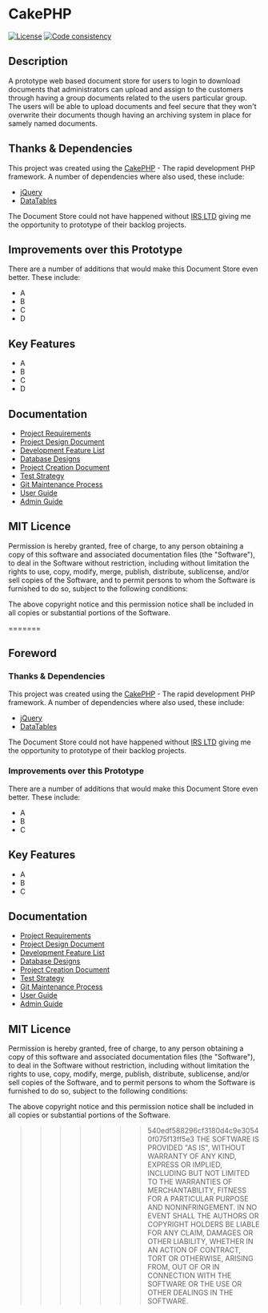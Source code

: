 # CakePHP

[![License](https://poser.pugx.org/cakephp/cakephp/license.svg)](https://packagist.org/packages/cakephp/cakephp)
[![Code consistency](http://squizlabs.github.io/PHP_CodeSniffer/analysis/cakephp/cakephp/grade.svg)](http://squizlabs.github.io/PHP_CodeSniffer/analysis/cakephp/cakephp/)

## Description

A prototype web based document store for users to login to download documents that administrators can upload and assign to the customers through having a group documents related to the users particular group. The users will be able to upload documents and feel secure that they won't overwrite their documents though having an archiving system in place for samely named documents.

## Thanks & Dependencies

This project was created using the [CakePHP](http://www.cakephp.org) - The rapid development PHP framework. A number of dependencies where also used, these include:

* [jQuery](https://jquery.com/)
* [DataTables](https://www.datatables.net/)

The Document Store could not have happened without [IRS LTD](http://www.irs-limited.com/) giving me the opportunity to prototype of their backlog projects.

## Improvements over this Prototype

There are a number of additions that would make this Document Store even better. These include:

* A
* B
* C
* D

## Key Features

* A
* B
* C
* D

## Documentation

* [Project Requirements](#)
* [Project Design Document](#)
* [Development Feature List](#)
* [Database Designs](#)
* [Project Creation Document](#)
* [Test Strategy](#)
* [Git Maintenance Process](#)
* [User Guide](#)
* [Admin Guide](#)

## MIT Licence

Permission is hereby granted, free of charge, to any person obtaining a copy
of this software and associated documentation files (the "Software"), to deal
in the Software without restriction, including without limitation the rights
to use, copy, modify, merge, publish, distribute, sublicense, and/or sell
copies of the Software, and to permit persons to whom the Software is
furnished to do so, subject to the following conditions:

The above copyright notice and this permission notice shall be included in
all copies or substantial portions of the Software.

=======
## Foreword

### Thanks & Dependencies

This project was created using the [CakePHP](http://www.cakephp.org) - The rapid development PHP framework. A number of dependencies where also used, these include:

* [jQuery](https://jquery.com/)
* [DataTables](https://www.datatables.net/)

The Document Store could not have happened without [IRS LTD](http://www.irs-limited.com/) giving me the opportunity to prototype of their backlog projects.

### Improvements over this Prototype

There are a number of additions that would make this Document Store even better. These include:

* A
* B
* C

## Key Features

* A
* B
* C

## Documentation

* [Project Requirements](#)
* [Project Design Document](#)
* [Development Feature List](#)
* [Database Designs](#)
* [Project Creation Document](#)
* [Test Strategy](#)
* [Git Maintenance Process](#)
* [User Guide](#)
* [Admin Guide](#)

## MIT Licence

Permission is hereby granted, free of charge, to any person obtaining a copy
of this software and associated documentation files (the "Software"), to deal
in the Software without restriction, including without limitation the rights
to use, copy, modify, merge, publish, distribute, sublicense, and/or sell
copies of the Software, and to permit persons to whom the Software is
furnished to do so, subject to the following conditions:

The above copyright notice and this permission notice shall be included in
all copies or substantial portions of the Software.

>>>>>>> 540edf588296cf3180d4c9e30540f075f13ff5e3
THE SOFTWARE IS PROVIDED "AS IS", WITHOUT WARRANTY OF ANY KIND, EXPRESS OR
IMPLIED, INCLUDING BUT NOT LIMITED TO THE WARRANTIES OF MERCHANTABILITY,
FITNESS FOR A PARTICULAR PURPOSE AND NONINFRINGEMENT. IN NO EVENT SHALL THE
AUTHORS OR COPYRIGHT HOLDERS BE LIABLE FOR ANY CLAIM, DAMAGES OR OTHER
LIABILITY, WHETHER IN AN ACTION OF CONTRACT, TORT OR OTHERWISE, ARISING FROM,
OUT OF OR IN CONNECTION WITH THE SOFTWARE OR THE USE OR OTHER DEALINGS IN
THE SOFTWARE.
